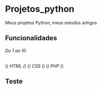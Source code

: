# Projetos_python
Meus projetos Python, meus estudos antigos


## Funcionalidades
###### Do 1 ao 10

  (*) HTML (*)
  (*) CSS (*)
  (*) PHP (*)

## Teste

